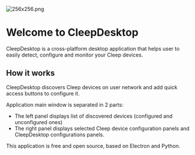 ![256x256.png](https://bitbucket.org/repo/gkyBXqp/images/3315654916-256x256.png)

# Welcome to CleepDesktop

CleepDesktop is a cross-platform desktop application that helps user to easily detect, configure and monitor your Cleep devices.

## How it works
CleepDesktop discovers Cleep devices on user network and add quick access buttons to configure it.

Application main window is separated in 2 parts:

* The left panel displays list of discovered devices (configured and unconfigured ones)
* The right panel displays selected Cleep device configuration panels and CleepDesktop configurations panels.

This application is free and open source, based on Electron and Python.